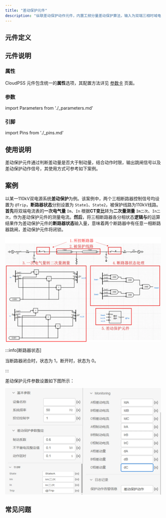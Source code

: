 ```yaml
---
title: "差动保护元件"
description: "纵联差动保护动作元件，内置工频分量差动保护算法，输入为双端三相时域电流采样值，输出动作信号。"
---
```


## 元件定义

## 元件说明



### 属性

CloudPSS 元件包含统一的**属性**选项，其配置方法详见 [参数卡](docs/documents/software/10-xstudio/20-simstudio/40-workbench/20-function-zone/30-design-tab/30-param-panel/index.md) 页面。

### 参数

import Parameters from './_parameters.md'

<Parameters/>

### 引脚

import Pins from './_pins.md'

<Pins/>

## 使用说明
差动保护元件通过判断差动量是否大于制动量，结合动作时限，输出跳闸信号以及差动保护动作信号，其使用方式可参考如下案例。


## 案例

以某一110kV双电源系统**差动保护**为例。该案例中，两个三相断路器控制信号均设置为 `@Trip`，**断路器状态**分别设置为 `State1`、`State2`，被保护线路为110kV线路。**首先**将双端电流表的**一次电气量** `Im`、`In` 根据**CT变比**转为**二次量测量** `Im二次`、`In二次`，作为差动保护元件的测量电流。**然后**，将三相断路器各分相状态**逻辑与**的运算结果作为差动保护元件的**断路器状态**输入量，意味着两个断路器中有任意一相断路器跳闸，差动保护元件将闭锁。


 ![差动保护元件使用案例](./_DifferentialProtection.png)

 :::info[断路器状态]

当断路器闭合时，状态为 1，断开时，状态为 0。

:::

差动保护元件参数设置如下图所示：

 ![差动保护元件参数设置](./_config.png)

## 常见问题